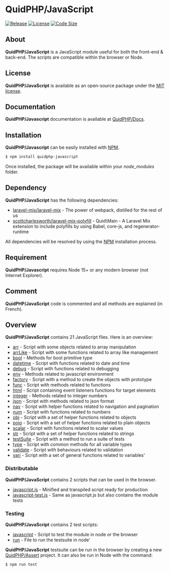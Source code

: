 # QuidPHP/JavaScript
[![Release](https://img.shields.io/github/v/release/quidphp/javascript)](https://packagist.org/packages/quidphp/javascript)
[![License](https://img.shields.io/github/license/quidphp/javascript)](https://github.com/quidphp/javascript/blob/master/LICENSE)
[![Code Size](https://img.shields.io/github/languages/code-size/quidphp/javascript)](https://github.com/quidphp/javascript)

## About
**QuidPHP/JavaScript** is a JavaScript module useful for both the front-end & back-end. The scripts are compatible within the browser or Node.

## License
**QuidPHP/JavaScript** is available as an open-source package under the [MIT license](LICENSE).

## Documentation
**QuidPHP/Javascript** documentation is available at [QuidPHP/Docs](https://github.com/quidphp/docs).

## Installation
**QuidPHP/Javascript** can be easily installed with [NPM](https://www.npmjs.com/package/quidphp-javascript).
``` bash
$ npm install quidphp-javascript
```
Once installed, the package will be available within your *node_modules* folder.

## Dependency
**QuidPHP/JavaScript** has the following dependencies:
- [laravel-mix/laravel-mix](https://github.com/laravel-mix/laravel-mix) - The power of webpack, distilled for the rest of us
- [scottcharlesworth/laravel-mix-polyfill](https://github.com/scottcharlesworth/laravel-mix-polyfill) - Quid\Main - A Laravel Mix extension to include polyfills by using Babel, core-js, and regenerator-runtime

All dependencies will be resolved by using the [NPM](https://www.npmjs.com) installation process.

## Requirement
**QuidPHP/Javascript** requires Node 15+ or any modern browser (not Internet Explorer).
    
## Comment
**QuidPHP/JavaScript** code is commented and all methods are explained (in French).

## Overview
**QuidPHP/JavaScript** contains 21 JavaScript files. Here is an overview:
- [arr](src/arr.js) - Script with some objects related to array manipulation
- [arrLike](src/arrLike.js) - Script with some functions related to array like management
- [bool](src/bool.js) - Methods for bool primitive type
- [datetime](src/datetime.js) - Script with functions related to date and time
- [debug](src/debug.js) - Script with functions related to debugging
- [env](src/env.js) - Methods related to javascript environment
- [factory](src/factory.js) - Script with a method to create the objects with prototype
- [func](src/func.js) - Script with methods related to functions
- [html](src/html.js) - Script containing event listeners functions for target elements
- [integer](src/integer.js) - Methods related to integer numbers
- [json](src/json.js) - Script with methods related to json format
- [nav](src/nav.js) - Script with helper functions related to navigation and pagination
- [num](src/num.js) - Script with functions related to numbers
- [obj](src/obj.js) - Script with a set of helper functions related to objects
- [pojo](src/pojo.js) - Script with a set of helper functions related to plain objects
- [scalar](src/scalar.js) - Script with functions related to scalar values
- [str](src/str.js) - Script with a set of helper functions related to strings
- [testSuite](src/testSuite.js) - Script with a method to run a suite of tests
- [type](src/type.js) - Script with common methods for all variable types
- [validate](src/validate.js) - Script with behaviours related to validation
- [vari](src/vari.js) - Script with a set of general functions related to variables'

### Distributable
**QuidPHP/JavaScript** contains 2 scripts that can be used in the browser.
- [javascript.js](dist/javascript.js) - Minified and transpiled script ready for production
- [javascript-test.js](dist/javascript-test.js) - Same as javascript.js but also contains the module tests

### Testing
**QuidPHP/JavaScript** contains 2 test scripts:
- [javascript](test/javascript.js) - Script to test the module in node or the browser
- [run](test/run.js) - File to run the testsuite in node'

**QuidPHP/JavaScript** testsuite can be run in the browser by creating a new [QuidPHP/Assert](https://github.com/quidphp/assert) project. It can also be run in Node with the command: 
``` bash
$ npm run test
```